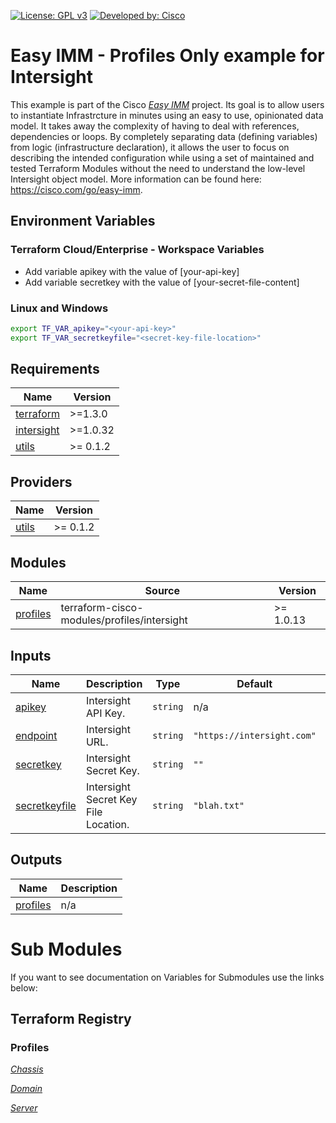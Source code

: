 <!-- BEGIN_TF_DOCS -->
[![License: GPL v3](https://img.shields.io/badge/License-GPLv3-blue.svg)](https://www.gnu.org/licenses/gpl-3.0)
[![Developed by: Cisco](https://img.shields.io/badge/Developed%20by-Cisco-blue)](https://developer.cisco.com)

# Easy IMM - Profiles Only example for Intersight

This example is part of the Cisco [*Easy IMM*](https://cisco.com/go/easy-imm) project. Its goal is to allow users to instantiate Infrastrcture in minutes using an easy to use, opinionated data model. It takes away the complexity of having to deal with references, dependencies or loops. By completely separating data (defining variables) from logic (infrastructure declaration), it allows the user to focus on describing the intended configuration while using a set of maintained and tested Terraform Modules without the need to understand the low-level Intersight object model. More information can be found here: <https://cisco.com/go/easy-imm>.

## Environment Variables

### Terraform Cloud/Enterprise - Workspace Variables
- Add variable apikey with the value of [your-api-key]
- Add variable secretkey with the value of [your-secret-file-content]

### Linux and Windows
```bash
export TF_VAR_apikey="<your-api-key>"
export TF_VAR_secretkeyfile="<secret-key-file-location>"
```

## Requirements

| Name | Version |
|------|---------|
| <a name="requirement_terraform"></a> [terraform](#requirement\_terraform) | >=1.3.0 |
| <a name="requirement_intersight"></a> [intersight](#requirement\_intersight) | >=1.0.32 |
| <a name="requirement_utils"></a> [utils](#requirement\_utils) | >= 0.1.2 |
## Providers

| Name | Version |
|------|---------|
| <a name="provider_utils"></a> [utils](#provider\_utils) | >= 0.1.2 |
## Modules

| Name | Source | Version |
|------|--------|---------|
| <a name="module_profiles"></a> [profiles](#module\_profiles) | terraform-cisco-modules/profiles/intersight | >= 1.0.13 |
## Inputs

| Name | Description | Type | Default | Required |
|------|-------------|------|---------|:--------:|
| <a name="input_apikey"></a> [apikey](#input\_apikey) | Intersight API Key. | `string` | n/a | yes |
| <a name="input_endpoint"></a> [endpoint](#input\_endpoint) | Intersight URL. | `string` | `"https://intersight.com"` | no |
| <a name="input_secretkey"></a> [secretkey](#input\_secretkey) | Intersight Secret Key. | `string` | `""` | no |
| <a name="input_secretkeyfile"></a> [secretkeyfile](#input\_secretkeyfile) | Intersight Secret Key File Location. | `string` | `"blah.txt"` | no |
## Outputs

| Name | Description |
|------|-------------|
| <a name="output_profiles"></a> [profiles](#output\_profiles) | n/a |

# Sub Modules

If you want to see documentation on Variables for Submodules use the links below:

## Terraform Registry

### Profiles

[*Chassis*](https://registry.terraform.io/modules/terraform-cisco-modules/profiles-chassis/intersight/latest)

[*Domain*](https://registry.terraform.io/modules/terraform-cisco-modules/profiles-domain/intersight/latest)

[*Server*](https://registry.terraform.io/modules/terraform-cisco-modules/profiles-server/intersight/latest)
<!-- END_TF_DOCS -->